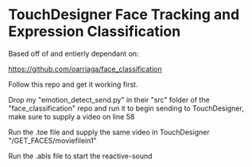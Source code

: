 # TouchDesigner Face Tracking and Expression Classification

Based off of and entierly dependant on:

https://github.com/oarriaga/face_classification

Follow this repo and get it working first.

Drop my "emotion_detect_send.py" in their "src" folder of the "face_classification" repo and run it to begin sending to TouchDesigner, make sure to supply a video on line 58 

Run the .toe file and supply the same video in TouchDesigner "/GET_FACES/moviefilein1"

Run the .abls file to start the reactive-sound
